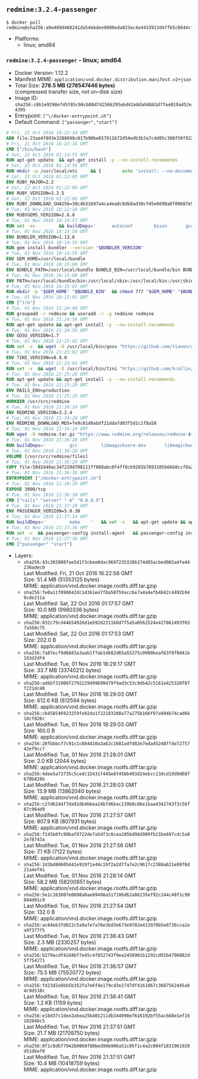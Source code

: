 ## `redmine:3.2.4-passenger`

```console
$ docker pull redmine@sha256:a9e489d468241da54ebdee9080eda823ec4e4433913d4ffb5c6844cfa08a450e
```

-	Platforms:
	-	linux; amd64

### `redmine:3.2.4-passenger` - linux; amd64

-	Docker Version: 1.12.2
-	Manifest MIME: `application/vnd.docker.distribution.manifest.v2+json`
-	Total Size: **278.5 MB (278547446 bytes)**  
	(compressed transfer size, not on-disk size)
-	Image ID: `sha256:c8b1e9298ef45f85c98cb08d742566295ebd42e8da94b81d7fae019a452e4395`
-	Entrypoint: `["\/docker-entrypoint.sh"]`
-	Default Command: `["passenger","start"]`

```dockerfile
# Fri, 21 Oct 2016 16:22:34 GMT
ADD file:23aa4f893e3288698c017b90be657911b72d54edb3b3a7c4d05c308f50f9228f in / 
# Fri, 21 Oct 2016 16:22:34 GMT
CMD ["/bin/bash"]
# Sat, 22 Oct 2016 01:14:55 GMT
RUN apt-get update 	&& apt-get install -y --no-install-recommends 		bzip2 		ca-certificates 		libffi-dev 		libgdbm3 		libssl-dev 		libyaml-dev 		procps 		zlib1g-dev 	&& rm -rf /var/lib/apt/lists/*
# Sat, 22 Oct 2016 01:14:56 GMT
RUN mkdir -p /usr/local/etc 	&& { 		echo 'install: --no-document'; 		echo 'update: --no-document'; 	} >> /usr/local/etc/gemrc
# Sat, 22 Oct 2016 01:22:05 GMT
ENV RUBY_MAJOR=2.2
# Sat, 22 Oct 2016 01:22:06 GMT
ENV RUBY_VERSION=2.2.5
# Sat, 22 Oct 2016 01:22:06 GMT
ENV RUBY_DOWNLOAD_SHA256=30c4b31697a4ca4ea0c8db8ad30cf45e6690a0f09687e5d483c933c03ca335e3
# Tue, 01 Nov 2016 18:12:28 GMT
ENV RUBYGEMS_VERSION=2.6.8
# Tue, 01 Nov 2016 18:14:57 GMT
RUN set -ex 		&& buildDeps=' 		autoconf 		bison 		gcc 		libbz2-dev 		libgdbm-dev 		libglib2.0-dev 		libncurses-dev 		libreadline-dev 		libxml2-dev 		libxslt-dev 		make 		ruby 		wget 	' 	&& apt-get update 	&& apt-get install -y --no-install-recommends $buildDeps 	&& rm -rf /var/lib/apt/lists/* 		&& wget -O ruby.tar.gz "https://cache.ruby-lang.org/pub/ruby/$RUBY_MAJOR/ruby-$RUBY_VERSION.tar.gz" 	&& echo "$RUBY_DOWNLOAD_SHA256 *ruby.tar.gz" | sha256sum -c - 		&& mkdir -p /usr/src/ruby 	&& tar -xzf ruby.tar.gz -C /usr/src/ruby --strip-components=1 	&& rm ruby.tar.gz 		&& cd /usr/src/ruby 		&& { 		echo '#define ENABLE_PATH_CHECK 0'; 		echo; 		cat file.c; 	} > file.c.new 	&& mv file.c.new file.c 		&& autoconf 	&& ./configure --disable-install-doc 	&& make -j"$(nproc)" 	&& make install 		&& apt-get purge -y --auto-remove $buildDeps 	&& cd / 	&& rm -r /usr/src/ruby 		&& gem update --system "$RUBYGEMS_VERSION"
# Tue, 01 Nov 2016 18:14:58 GMT
ENV BUNDLER_VERSION=1.13.6
# Tue, 01 Nov 2016 18:14:59 GMT
RUN gem install bundler --version "$BUNDLER_VERSION"
# Tue, 01 Nov 2016 18:14:59 GMT
ENV GEM_HOME=/usr/local/bundle
# Tue, 01 Nov 2016 18:15:00 GMT
ENV BUNDLE_PATH=/usr/local/bundle BUNDLE_BIN=/usr/local/bundle/bin BUNDLE_SILENCE_ROOT_WARNING=1 BUNDLE_APP_CONFIG=/usr/local/bundle
# Tue, 01 Nov 2016 18:15:00 GMT
ENV PATH=/usr/local/bundle/bin:/usr/local/sbin:/usr/local/bin:/usr/sbin:/usr/bin:/sbin:/bin
# Tue, 01 Nov 2016 18:15:01 GMT
RUN mkdir -p "$GEM_HOME" "$BUNDLE_BIN" 	&& chmod 777 "$GEM_HOME" "$BUNDLE_BIN"
# Tue, 01 Nov 2016 18:15:01 GMT
CMD ["irb"]
# Tue, 01 Nov 2016 21:24:48 GMT
RUN groupadd -r redmine && useradd -r -g redmine redmine
# Tue, 01 Nov 2016 21:24:56 GMT
RUN apt-get update && apt-get install -y --no-install-recommends 		ca-certificates 		wget 	&& rm -rf /var/lib/apt/lists/*
# Tue, 01 Nov 2016 21:24:56 GMT
ENV GOSU_VERSION=1.7
# Tue, 01 Nov 2016 21:25:02 GMT
RUN set -x 	&& wget -O /usr/local/bin/gosu "https://github.com/tianon/gosu/releases/download/$GOSU_VERSION/gosu-$(dpkg --print-architecture)" 	&& wget -O /usr/local/bin/gosu.asc "https://github.com/tianon/gosu/releases/download/$GOSU_VERSION/gosu-$(dpkg --print-architecture).asc" 	&& export GNUPGHOME="$(mktemp -d)" 	&& gpg --keyserver ha.pool.sks-keyservers.net --recv-keys B42F6819007F00F88E364FD4036A9C25BF357DD4 	&& gpg --batch --verify /usr/local/bin/gosu.asc /usr/local/bin/gosu 	&& rm -r "$GNUPGHOME" /usr/local/bin/gosu.asc 	&& chmod +x /usr/local/bin/gosu 	&& gosu nobody true
# Tue, 01 Nov 2016 21:25:02 GMT
ENV TINI_VERSION=v0.9.0
# Tue, 01 Nov 2016 21:25:05 GMT
RUN set -x 	&& wget -O /usr/local/bin/tini "https://github.com/krallin/tini/releases/download/$TINI_VERSION/tini" 	&& wget -O /usr/local/bin/tini.asc "https://github.com/krallin/tini/releases/download/$TINI_VERSION/tini.asc" 	&& export GNUPGHOME="$(mktemp -d)" 	&& gpg --keyserver ha.pool.sks-keyservers.net --recv-keys 6380DC428747F6C393FEACA59A84159D7001A4E5 	&& gpg --batch --verify /usr/local/bin/tini.asc /usr/local/bin/tini 	&& rm -r "$GNUPGHOME" /usr/local/bin/tini.asc 	&& chmod +x /usr/local/bin/tini 	&& tini -h
# Tue, 01 Nov 2016 21:25:28 GMT
RUN apt-get update && apt-get install -y --no-install-recommends 		imagemagick 		libmysqlclient18 		libpq5 		libsqlite3-0 				bzr 		git 		mercurial 		openssh-client 		subversion 	&& rm -rf /var/lib/apt/lists/*
# Tue, 01 Nov 2016 21:25:29 GMT
ENV RAILS_ENV=production
# Tue, 01 Nov 2016 21:25:29 GMT
WORKDIR /usr/src/redmine
# Tue, 01 Nov 2016 21:34:19 GMT
ENV REDMINE_VERSION=3.2.4
# Tue, 01 Nov 2016 21:34:20 GMT
ENV REDMINE_DOWNLOAD_MD5=fe9c81d9abdf21ddafd03f5d1c1f8a58
# Tue, 01 Nov 2016 21:34:24 GMT
RUN wget -O redmine.tar.gz "https://www.redmine.org/releases/redmine-${REDMINE_VERSION}.tar.gz" 	&& echo "$REDMINE_DOWNLOAD_MD5 redmine.tar.gz" | md5sum -c - 	&& tar -xvf redmine.tar.gz --strip-components=1 	&& rm redmine.tar.gz files/delete.me log/delete.me 	&& mkdir -p tmp/pdf public/plugin_assets 	&& chown -R redmine:redmine ./
# Tue, 01 Nov 2016 21:36:28 GMT
RUN buildDeps=' 		gcc 		libmagickcore-dev 		libmagickwand-dev 		libmysqlclient-dev 		libpq-dev 		libsqlite3-dev 		make 		patch 	' 	&& set -ex 	&& apt-get update && apt-get install -y $buildDeps --no-install-recommends 	&& rm -rf /var/lib/apt/lists/* 	&& bundle install --without development test 	&& for adapter in mysql2 postgresql sqlite3; do 		echo "$RAILS_ENV:" > ./config/database.yml; 		echo "  adapter: $adapter" >> ./config/database.yml; 		bundle install --without development test; 	done 	&& rm ./config/database.yml 	&& apt-get purge -y --auto-remove $buildDeps
# Tue, 01 Nov 2016 21:36:28 GMT
VOLUME [/usr/src/redmine/files]
# Tue, 01 Nov 2016 21:36:29 GMT
COPY file:58d2440ac347219d708111ff008abc0f4ff8cb9201b7893105b66b0ccf0a2521 in / 
# Tue, 01 Nov 2016 21:36:30 GMT
ENTRYPOINT ["/docker-entrypoint.sh"]
# Tue, 01 Nov 2016 21:36:30 GMT
EXPOSE 3000/tcp
# Tue, 01 Nov 2016 21:36:30 GMT
CMD ["rails" "server" "-b" "0.0.0.0"]
# Tue, 01 Nov 2016 21:37:20 GMT
ENV PASSENGER_VERSION=5.0.30
# Tue, 01 Nov 2016 21:37:34 GMT
RUN buildDeps=' 		make 	' 	&& set -x 	&& apt-get update && apt-get install -y --no-install-recommends $buildDeps && rm -rf /var/lib/apt/lists/* 	&& gem install passenger --version "$PASSENGER_VERSION" 	&& apt-get purge -y --auto-remove $buildDeps
# Tue, 01 Nov 2016 21:37:36 GMT
RUN set -x 	&& passenger-config install-agent 	&& passenger-config install-standalone-runtime
# Tue, 01 Nov 2016 21:37:36 GMT
CMD ["passenger" "start"]
```

-	Layers:
	-	`sha256:43c265008fae5d1f3cbee0dac9697235320b174d85acbed002a4fe44236adec0`  
		Last Modified: Fri, 21 Oct 2016 16:22:58 GMT  
		Size: 51.4 MB (51353125 bytes)  
		MIME: application/vnd.docker.image.rootfs.diff.tar.gzip
	-	`sha256:fe0a11f098842dc14361e47f8a50f59accbe7a4a4efb4842c4492b949cde211a`  
		Last Modified: Sat, 22 Oct 2016 01:17:57 GMT  
		Size: 10.0 MB (9980336 bytes)  
		MIME: application/vnd.docker.image.rootfs.diff.tar.gzip
	-	`sha256:832c79cd44b54926d1eb92d221168d7f5a5a0562524e427861493f037a568c75`  
		Last Modified: Sat, 22 Oct 2016 01:17:53 GMT  
		Size: 202.0 B  
		MIME: application/vnd.docker.image.rootfs.diff.tar.gzip
	-	`sha256:7a87ecf9d6683a3aab1f7ab1d682d65a55275c0980beaf63f8f0d41b103d2df4`  
		Last Modified: Tue, 01 Nov 2016 18:29:17 GMT  
		Size: 33.7 MB (33740212 bytes)  
		MIME: application/vnd.docker.image.rootfs.diff.tar.gzip
	-	`sha256:ad6bf31906f2792229d99699479f9ad3c53c9db42c5161e425320f07f221dc48`  
		Last Modified: Tue, 01 Nov 2016 18:29:03 GMT  
		Size: 612.6 KB (612594 bytes)  
		MIME: application/vnd.docker.image.rootfs.diff.tar.gzip
	-	`sha256:cb458546923259fe02da1f22183208a77a275b166f97a994b74cad6618cf826c`  
		Last Modified: Tue, 01 Nov 2016 18:29:03 GMT  
		Size: 160.0 B  
		MIME: application/vnd.docker.image.rootfs.diff.tar.gzip
	-	`sha256:20fbbbcf7c91c1c884410a3a62c1681adfd82e7eda45248ffde7275742ef9cc7`  
		Last Modified: Tue, 01 Nov 2016 21:28:01 GMT  
		Size: 2.0 KB (2044 bytes)  
		MIME: application/vnd.docker.image.rootfs.diff.tar.gzip
	-	`sha256:4dee5a73735c5cedc15431f445e6f456b493d24ebcc13dcd19d9d607670b828b`  
		Last Modified: Tue, 01 Nov 2016 21:28:03 GMT  
		Size: 13.9 MB (13862040 bytes)  
		MIME: application/vnd.docker.image.rootfs.diff.tar.gzip
	-	`sha256:c27d6244f7da92db4b6ea24b7d6bac139b8c8be1baa4342743f3c56f87c964d9`  
		Last Modified: Tue, 01 Nov 2016 21:27:57 GMT  
		Size: 807.9 KB (807931 bytes)  
		MIME: application/vnd.docker.image.rootfs.diff.tar.gzip
	-	`sha256:f145b0fc99baf8722de7a5df3c0cea205bd98d909fb21be697cdc5a82e78743a`  
		Last Modified: Tue, 01 Nov 2016 21:27:56 GMT  
		Size: 7.1 KB (7122 bytes)  
		MIME: application/vnd.docker.image.rootfs.diff.tar.gzip
	-	`sha256:2d3bd80605d41e919f1e44c19f2a2d7fa7e2c9617c2388a621e9978d21a4ef41`  
		Last Modified: Tue, 01 Nov 2016 21:28:14 GMT  
		Size: 58.2 MB (58200851 bytes)  
		MIME: application/vnd.docker.image.rootfs.diff.tar.gzip
	-	`sha256:5e1c163807e0098a0ae89498a517106d62a86235ef92c244c48f1c90894d01c9`  
		Last Modified: Tue, 01 Nov 2016 21:27:54 GMT  
		Size: 132.0 B  
		MIME: application/vnd.docker.image.rootfs.diff.tar.gzip
	-	`sha256:ac84eb37d022c5a9a7e7a76e3bd3e673e9702e413970b5e8736cca2ea9f377f5`  
		Last Modified: Tue, 01 Nov 2016 21:36:43 GMT  
		Size: 2.3 MB (2330257 bytes)  
		MIME: application/vnd.docker.image.rootfs.diff.tar.gzip
	-	`sha256:b279acdf42d4bf7e45c4f052743f9ea2458901b1292cd91b4796882d5f754271`  
		Last Modified: Tue, 01 Nov 2016 21:36:57 GMT  
		Size: 75.5 MB (75520772 bytes)  
		MIME: application/vnd.docker.image.rootfs.diff.tar.gzip
	-	`sha256:fd23d2e8bb5b352fa7e6fde179cd3e2747df4161067c3687562445a64c9d518c`  
		Last Modified: Tue, 01 Nov 2016 21:36:41 GMT  
		Size: 1.2 KB (1159 bytes)  
		MIME: application/vnd.docker.image.rootfs.diff.tar.gzip
	-	`sha256:e18d37c1dee2abea25b401211db344090e7616192bf55ac668e1ef16182046c5`  
		Last Modified: Tue, 01 Nov 2016 21:37:51 GMT  
		Size: 21.7 MB (21709750 bytes)  
		MIME: application/vnd.docker.image.rootfs.diff.tar.gzip
	-	`sha256:8f1c8db77942b0068f80bed90b906a51c05f1c4a2c004f1831961920d51dbef8`  
		Last Modified: Tue, 01 Nov 2016 21:37:51 GMT  
		Size: 10.4 MB (10418759 bytes)  
		MIME: application/vnd.docker.image.rootfs.diff.tar.gzip
